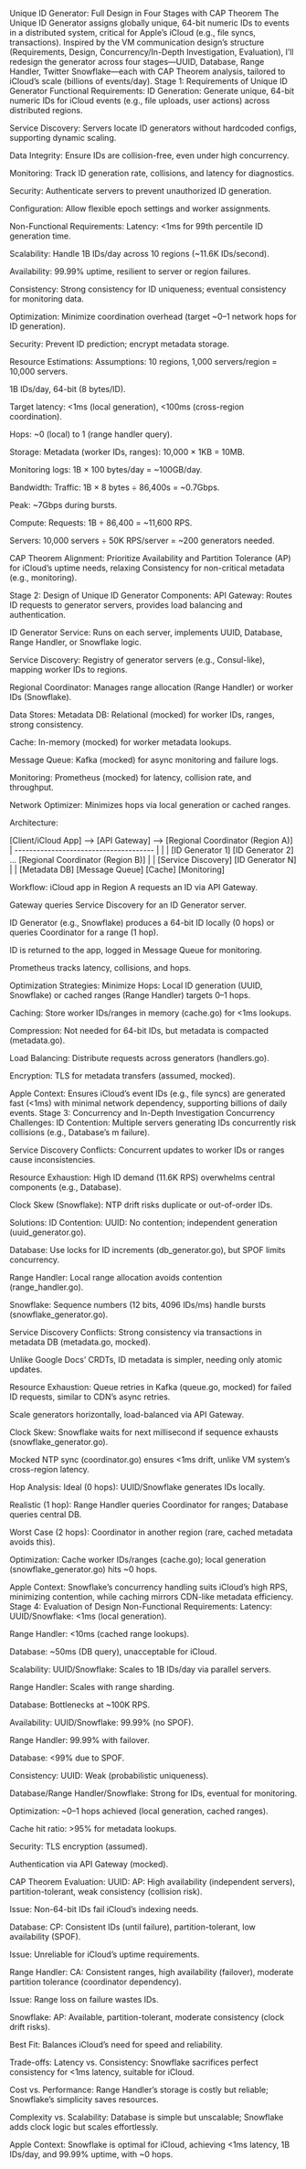 Unique ID Generator: Full Design in Four Stages with CAP Theorem
The Unique ID Generator assigns globally unique, 64-bit numeric IDs to events in a distributed system, critical for Apple’s iCloud (e.g., file syncs, transactions). Inspired by the VM communication design’s structure (Requirements, Design, Concurrency/In-Depth Investigation, Evaluation), I’ll redesign the generator across four stages—UUID, Database, Range Handler, Twitter Snowflake—each with CAP Theorem analysis, tailored to iCloud’s scale (billions of events/day).
Stage 1: Requirements of Unique ID Generator
Functional Requirements:
ID Generation: Generate unique, 64-bit numeric IDs for iCloud events (e.g., file uploads, user actions) across distributed regions.

Service Discovery: Servers locate ID generators without hardcoded configs, supporting dynamic scaling.

Data Integrity: Ensure IDs are collision-free, even under high concurrency.

Monitoring: Track ID generation rate, collisions, and latency for diagnostics.

Security: Authenticate servers to prevent unauthorized ID generation.

Configuration: Allow flexible epoch settings and worker assignments.

Non-Functional Requirements:
Latency: <1ms for 99th percentile ID generation time.

Scalability: Handle 1B IDs/day across 10 regions (~11.6K IDs/second).

Availability: 99.99% uptime, resilient to server or region failures.

Consistency: Strong consistency for ID uniqueness; eventual consistency for monitoring data.

Optimization: Minimize coordination overhead (target ~0–1 network hops for ID generation).

Security: Prevent ID prediction; encrypt metadata storage.

Resource Estimations:
Assumptions:
10 regions, 1,000 servers/region = 10,000 servers.

1B IDs/day, 64-bit (8 bytes/ID).

Target latency: <1ms (local generation), <100ms (cross-region coordination).

Hops: ~0 (local) to 1 (range handler query).

Storage:
Metadata (worker IDs, ranges): 10,000 × 1KB = 10MB.

Monitoring logs: 1B × 100 bytes/day = ~100GB/day.

Bandwidth:
Traffic: 1B × 8 bytes ÷ 86,400s = ~0.7Gbps.

Peak: ~7Gbps during bursts.

Compute:
Requests: 1B ÷ 86,400 = ~11,600 RPS.

Servers: 10,000 servers ÷ 50K RPS/server = ~200 generators needed.

CAP Theorem Alignment:
Prioritize Availability and Partition Tolerance (AP) for iCloud’s uptime needs, relaxing Consistency for non-critical metadata (e.g., monitoring).

Stage 2: Design of Unique ID Generator
Components:
API Gateway: Routes ID requests to generator servers, provides load balancing and authentication.

ID Generator Service: Runs on each server, implements UUID, Database, Range Handler, or Snowflake logic.

Service Discovery: Registry of generator servers (e.g., Consul-like), mapping worker IDs to regions.

Regional Coordinator: Manages range allocation (Range Handler) or worker IDs (Snowflake).

Data Stores:
Metadata DB: Relational (mocked) for worker IDs, ranges, strong consistency.

Cache: In-memory (mocked) for worker metadata lookups.

Message Queue: Kafka (mocked) for async monitoring and failure logs.

Monitoring: Prometheus (mocked) for latency, collision rate, and throughput.

Network Optimizer: Minimizes hops via local generation or cached ranges.

Architecture:

[Client/iCloud App] --> [API Gateway] --> [Regional Coordinator (Region A)]
                                         |
        --------------------------------------
        |                |                   |
 [ID Generator 1] [ID Generator 2] ... [Regional Coordinator (Region B)]
        |                                    |
    [Service Discovery]                 [ID Generator N]
        |                                    |
      [Metadata DB]                      [Message Queue]
         [Cache]                           [Monitoring]

Workflow:
iCloud app in Region A requests an ID via API Gateway.

Gateway queries Service Discovery for an ID Generator server.

ID Generator (e.g., Snowflake) produces a 64-bit ID locally (0 hops) or queries Coordinator for a range (1 hop).

ID is returned to the app, logged in Message Queue for monitoring.

Prometheus tracks latency, collisions, and hops.

Optimization Strategies:
Minimize Hops: Local ID generation (UUID, Snowflake) or cached ranges (Range Handler) targets 0–1 hops.

Caching: Store worker IDs/ranges in memory (cache.go) for <1ms lookups.

Compression: Not needed for 64-bit IDs, but metadata is compacted (metadata.go).

Load Balancing: Distribute requests across generators (handlers.go).

Encryption: TLS for metadata transfers (assumed, mocked).

Apple Context: Ensures iCloud’s event IDs (e.g., file syncs) are generated fast (<1ms) with minimal network dependency, supporting billions of daily events.
Stage 3: Concurrency and In-Depth Investigation
Concurrency Challenges:
ID Contention: Multiple servers generating IDs concurrently risk collisions (e.g., Database’s m failure).

Service Discovery Conflicts: Concurrent updates to worker IDs or ranges cause inconsistencies.

Resource Exhaustion: High ID demand (11.6K RPS) overwhelms central components (e.g., Database).

Clock Skew (Snowflake): NTP drift risks duplicate or out-of-order IDs.

Solutions:
ID Contention:
UUID: No contention; independent generation (uuid_generator.go).

Database: Use locks for ID increments (db_generator.go), but SPOF limits concurrency.

Range Handler: Local range allocation avoids contention (range_handler.go).

Snowflake: Sequence numbers (12 bits, 4096 IDs/ms) handle bursts (snowflake_generator.go).

Service Discovery Conflicts:
Strong consistency via transactions in metadata DB (metadata.go, mocked).

Unlike Google Docs’ CRDTs, ID metadata is simpler, needing only atomic updates.

Resource Exhaustion:
Queue retries in Kafka (queue.go, mocked) for failed ID requests, similar to CDN’s async retries.

Scale generators horizontally, load-balanced via API Gateway.

Clock Skew:
Snowflake waits for next millisecond if sequence exhausts (snowflake_generator.go).

Mocked NTP sync (coordinator.go) ensures <1ms drift, unlike VM system’s cross-region latency.

Hop Analysis:
Ideal (0 hops): UUID/Snowflake generates IDs locally.

Realistic (1 hop): Range Handler queries Coordinator for ranges; Database queries central DB.

Worst Case (2 hops): Coordinator in another region (rare, cached metadata avoids this).

Optimization: Cache worker IDs/ranges (cache.go); local generation (snowflake_generator.go) hits ~0 hops.

Apple Context: Snowflake’s concurrency handling suits iCloud’s high RPS, minimizing contention, while caching mirrors CDN-like metadata efficiency.
Stage 4: Evaluation of Design
Non-Functional Requirements:
Latency:
UUID/Snowflake: <1ms (local generation).

Range Handler: <10ms (cached range lookups).

Database: ~50ms (DB query), unacceptable for iCloud.

Scalability:
UUID/Snowflake: Scales to 1B IDs/day via parallel servers.

Range Handler: Scales with range sharding.

Database: Bottlenecks at ~100K RPS.

Availability:
UUID/Snowflake: 99.99% (no SPOF).

Range Handler: 99.99% with failover.

Database: <99% due to SPOF.

Consistency:
UUID: Weak (probabilistic uniqueness).

Database/Range Handler/Snowflake: Strong for IDs, eventual for monitoring.

Optimization:
~0–1 hops achieved (local generation, cached ranges).

Cache hit ratio: >95% for metadata lookups.

Security:
TLS encryption (assumed).

Authentication via API Gateway (mocked).

CAP Theorem Evaluation:
UUID:
AP: High availability (independent servers), partition-tolerant, weak consistency (collision risk).

Issue: Non-64-bit IDs fail iCloud’s indexing needs.

Database:
CP: Consistent IDs (until failure), partition-tolerant, low availability (SPOF).

Issue: Unreliable for iCloud’s uptime requirements.

Range Handler:
CA: Consistent ranges, high availability (failover), moderate partition tolerance (coordinator dependency).

Issue: Range loss on failure wastes IDs.

Snowflake:
AP: Available, partition-tolerant, moderate consistency (clock drift risks).

Best Fit: Balances iCloud’s need for speed and reliability.

Trade-offs:
Latency vs. Consistency: Snowflake sacrifices perfect consistency for <1ms latency, suitable for iCloud.

Cost vs. Performance: Range Handler’s storage is costly but reliable; Snowflake’s simplicity saves resources.

Complexity vs. Scalability: Database is simple but unscalable; Snowflake adds clock logic but scales effortlessly.

Apple Context: Snowflake is optimal for iCloud, achieving <1ms latency, 1B IDs/day, and 99.99% uptime, with ~0 hops.

